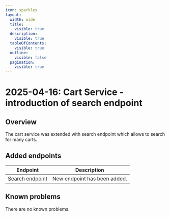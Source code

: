 ```yaml
---
icon: sparkles
layout:
  width: wide
  title:
    visible: true
  description:
    visible: true
  tableOfContents:
    visible: true
  outline:
    visible: false
  pagination:
    visible: true
---
```


# 2025-04-16: Cart Service - introduction of search endpoint

## Overview

The cart service was extended with search endpoint which allows to search for many carts.

## Added endpoints

| Endpoint                                                                         | Description                  |
|----------------------------------------------------------------------------------|------------------------------|
| [Search endpoint](https://developer.emporix.io/api-references/api-guides/checkout/cart/api-reference/carts#post-cart-tenant-carts-search)   | New endpoint has been added. |

## Known problems

There are no known problems.
